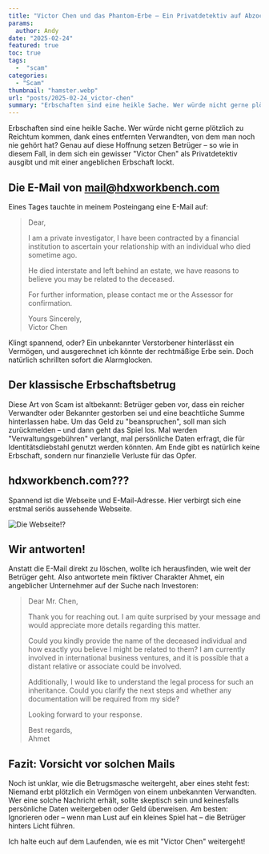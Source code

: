 ```yaml
---
title: "Victor Chen und das Phantom-Erbe – Ein Privatdetektiv auf Abzocke"
params:
  author: Andy
date: "2025-02-24"
featured: true
toc: true
tags:
  -  "scam"
categories:
  - "Scam"
thumbnail: "hamster.webp"
url: "posts/2025-02-24_victor-chen"
summary: "Erbschaften sind eine heikle Sache. Wer würde nicht gerne plötzlich zu Reichtum kommen, dank eines entfernten Verwandten, von dem man noch nie gehört hat?"
---
```


Erbschaften sind eine heikle Sache. Wer würde nicht gerne plötzlich zu Reichtum kommen, dank eines entfernten Verwandten, von dem man noch nie gehört hat? Genau auf diese Hoffnung setzen Betrüger – so wie in diesem Fall, in dem sich ein gewisser "Victor Chen" als Privatdetektiv ausgibt und mit einer angeblichen Erbschaft lockt.

## Die E-Mail von mail@hdxworkbench.com

Eines Tages tauchte in meinem Posteingang eine E-Mail auf:

> Dear,  
>   
> I am a private investigator, I have been contracted by a financial institution to ascertain your relationship with an individual who died sometime ago.  
>   
> He died interstate and left behind an estate, we have reasons to believe you may be related to the deceased.  
>   
> For further information, please contact me or the Assessor for confirmation.  
>   
> Yours Sincerely,  
> Victor Chen  

Klingt spannend, oder? Ein unbekannter Verstorbener hinterlässt ein Vermögen, und ausgerechnet ich könnte der rechtmäßige Erbe sein. Doch natürlich schrillten sofort die Alarmglocken.

## Der klassische Erbschaftsbetrug

Diese Art von Scam ist altbekannt: Betrüger geben vor, dass ein reicher Verwandter oder Bekannter gestorben sei und eine beachtliche Summe hinterlassen habe. Um das Geld zu "beanspruchen", soll man sich zurückmelden – und dann geht das Spiel los. Mal werden "Verwaltungsgebühren" verlangt, mal persönliche Daten erfragt, die für Identitätsdiebstahl genutzt werden könnten. Am Ende gibt es natürlich keine Erbschaft, sondern nur finanzielle Verluste für das Opfer.

## hdxworkbench.com???

Spannend ist die Webseite und E-Mail-Adresse. Hier verbirgt sich eine erstmal seriös aussehende Webseite. 

![Die Webseite!?](/posts/2025-02-24_victor-chen/hdx.webp)


## Wir antworten!

Anstatt die E-Mail direkt zu löschen, wollte ich herausfinden, wie weit der Betrüger geht. Also antwortete mein fiktiver Charakter Ahmet, ein angeblicher Unternehmer auf der Suche nach Investoren:

> Dear Mr. Chen,    
>   
> Thank you for reaching out. I am quite surprised by your message and would appreciate more details regarding this matter.    
>   
> Could you kindly provide the name of the deceased individual and how exactly you believe I might be related to them? I am currently involved in international business ventures, and it is possible that a distant relative or associate could be involved.    
>   
> Additionally, I would like to understand the legal process for such an inheritance. Could you clarify the next steps and whether any documentation will be required from my side?    
>   
> Looking forward to your response.    
>   
> Best regards,    
> Ahmet    


## Fazit: Vorsicht vor solchen Mails

Noch ist unklar, wie die Betrugsmasche weitergeht, aber eines steht fest: Niemand erbt plötzlich ein Vermögen von einem unbekannten Verwandten. Wer eine solche Nachricht erhält, sollte skeptisch sein und keinesfalls persönliche Daten weitergeben oder Geld überweisen. Am besten: Ignorieren oder – wenn man Lust auf ein kleines Spiel hat – die Betrüger hinters Licht führen.

Ich halte euch auf dem Laufenden, wie es mit "Victor Chen" weitergeht!
